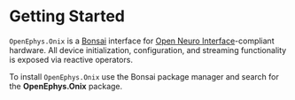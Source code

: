 # Getting Started

`OpenEphys.Onix` is a [Bonsai](https://bonsai-rx.org/) interface for [Open Neuro Interface](https://github.com/open-ephys/ONI)-compliant hardware. All device initialization, configuration, and streaming functionality is exposed via reactive operators.

To install `OpenEphys.Onix` use the Bonsai package manager and search for the **OpenEphys.Onix** package.